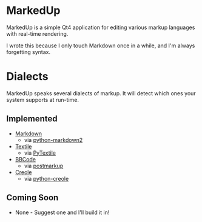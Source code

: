 # MarkedUp

MarkedUp is a simple Qt4 application for editing various markup languages with real-time rendering.

I wrote this because I only touch Markdown once in a while, and I'm always forgetting syntax.

# Dialects

MarkedUp speaks several dialects of markup.  It will detect which ones your system supports at run-time.

## Implemented

* [Markdown](http://daringfireball.net/projects/markdown/)
  * via [python-markdown2](http://code.google.com/p/python-markdown2/)
* [Textile](http://www.textism.com/tools/textile/)
  * via [PyTextile](http://github.com/jsamsa/python-textile)
* [BBCode](http://www.phpbb.com/community/faq.php?mode=bbcode)
  * via [postmarkup](http://code.google.com/p/postmarkup/)
* [Creole](http://www.wikicreole.org/)
  * via [python-creole](http://code.google.com/p/python-creole/)

## Coming Soon

* None - Suggest one and I'll build it in!